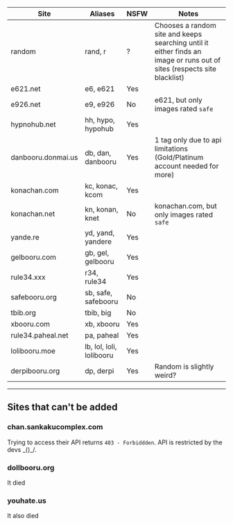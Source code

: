 Site               | Aliases                  | NSFW | Notes
---|---|---|---
random             | rand, r                  | ?    | Chooses a random site and keeps searching until it either finds an image or runs out of sites (respects site blacklist)
e621.net           | e6, e621                 | Yes
e926.net           | e9, e926                 | No   | e621, but only images rated `safe`
hypnohub.net       | hh, hypo, hypohub        | Yes  
danbooru.donmai.us | db, dan, danbooru        | Yes  | 1 tag only due to api limitations (Gold/Platinum account needed for more)
konachan.com       | kc, konac, kcom          | Yes  
konachan.net       | kn, konan, knet          | No   | konachan.com, but only images rated `safe`
yande.re           | yd, yand, yandere        | Yes  
gelbooru.com       | gb, gel, gelbooru        | Yes  
rule34.xxx         | r34, rule34              | Yes
safebooru.org      | sb, safe, safebooru      | No  
tbib.org           | tbib, big                | No  
xbooru.com         | xb, xbooru               | Yes  
rule34.paheal.net  | pa, paheal               | Yes  
lolibooru.moe      | lb, lol, loli, lolibooru | Yes
derpibooru.org     | dp, derpi                | Yes  | Random is slightly weird?

---

## Sites that can't be added

### chan.sankakucomplex.com

Trying to access their API returns `403 - Forbiddden`. API is restricted by the devs \_()_/.

### dollbooru.org

It died

### youhate.us

It also died
